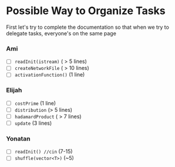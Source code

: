 # Possible Way to Organize Tasks
 First let's try to complete the documentation so that when we try to delegate tasks, everyone's on the same page

### Ami
- [ ] `readInit(istream)` ( > 5 lines)
- [ ] `createNetworkFile` ( > 10 lines)
- [ ] `activationFunction()` (1 line)

### Elijah
- [ ] `costPrime` (1 line)
- [ ] `distribution` (> 5 lines)
- [ ] `hadamardProduct` ( > 7 lines)
- [ ] `update` (3 lines)

### Yonatan
- [ ] `readInit() //cin` (7-15)
- [ ] `shuffle(vector<T>)` (~5)
